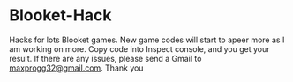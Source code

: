 # Blooket-Hack
Hacks for lots Blooket games. New game codes will start to apeer more as I am working on more.
Copy code into Inspect console, and you get your result.
If there are any issues, please send a Gmail to maxprogg32@gmail.com. Thank you
